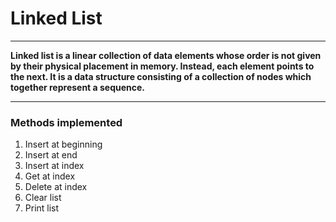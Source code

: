 # Linked List
---
**Linked list is a linear collection of data elements whose order is not given by their physical placement in memory. Instead, each element points to the next. It is a data structure consisting of a collection of nodes which together represent a sequence.**

---

### Methods implemented

1. Insert at beginning
2. Insert at end
3. Insert at index
4. Get at index
5. Delete at index
6. Clear list
7. Print list
